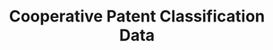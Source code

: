 ---
layout: default
bigquery: https://console.cloud.google.com/bigquery?p=patents-public-data&d=cpc&page=dataset
citation: '“Cooperative Patent Classification” by the EPO and USPTO, for public use. '
contributors: EPO, USPTO
cost: None
description: Cooperative Patent Classification Data contains the scheme and definitions
  of the Cooperative Patent Classification system for classifying patent documents.
  The CPC is the result of a partnership between the EPO and the USPTO in their joint
  effort to develop a common, internationally compatible classification system for
  technical documents, in particular patent publications, which will be used by both
  offices in the patent granting process
documentation: https://www.cooperativepatentclassification.org/cpcSchemeAndDefinitions
last_edit: 04/12/2022, 09:26:50
location: https://www.cooperativepatentclassification.org/index
maintained_by: USPTO, EPO
schema_fields:
- residual_references
- dateRevised
- breakdown_code
- symbol
- application_references
- children
- title_full
- glossary
- level
- limitingReferences
- informative_references
- parents
- notAllocatable
- title_part
- sizeCache
- ipcConcordant
- ipc_concordant
- additional_only
- applicationReferences
- titleFull
- synonyms
- limiting_references
- childGroups
- titlePart
- definition
- date_revised
- breakdownCode
- informativeReferences
- residualReferences
- status
- child_groups
- not_allocatable
shortname: cooperative_patent_classification
tags:
- patents
- science
title: Cooperative Patent Classification Data
uuid: 984374a7-16e9-4b35-9445-458daceb01bf
---